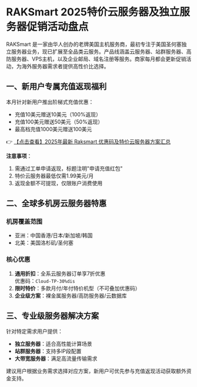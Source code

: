 # RAKSmart 2025特价云服务器及独立服务器促销活动盘点

RAKSmart 是一家由华人创办的老牌美国主机服务商，最初专注于美国圣何塞独立服务器业务，现已扩展至全品类云服务。产品线涵盖云服务器、站群服务器、高防服务器、VPS主机，以及企业邮局、域名注册等服务。商家每月都会更新促销活动，为海外服务器需求者提供高性价比选择。

## 一、新用户专属充值返现福利

本月针对新用户推出阶梯式充值优惠：
- 充值10美元赠送10美元（100%返现）
- 充值100美元赠送50美元（50%返现） 
- 最高档充值1000美元赠送100美元

👉 [【点击查看】2025年最新 Raksmart 优惠码及特价云服务器方案汇总](https://bit.ly/raksmart)

**注意事项**：
1. 需通过工单申请返现，标题注明"申请充值红包"
2. 特价云服务器最低仅需1.99美元/月
3. 返现金额不可提现，仅限账户消费使用

## 二、全球多机房云服务器特惠

### 机房覆盖范围
- 亚洲：中国香港/日本/新加坡/韩国
- 北美：美国洛杉矶/圣何塞

### 核心优惠
1. **通用折扣**：全系云服务器订单享7折优惠  
   优惠码：`Cloud-TP-30%dis`
2. **限时特价**：多款月付/年付特价机型（不可叠加优惠码）
3. **企业级方案**：裸金属服务器/高防服务器/云数据库

## 三、专业级服务器解决方案
针对特定需求用户提供：
- **独立服务器**：适合高性能计算场景
- **站群服务器**：支持多IP段配置
- **大带宽服务器**：满足高流量传输需求

建议用户根据业务需求选择对应方案，新用户可优先参与充值返现活动获取额外资金支持。